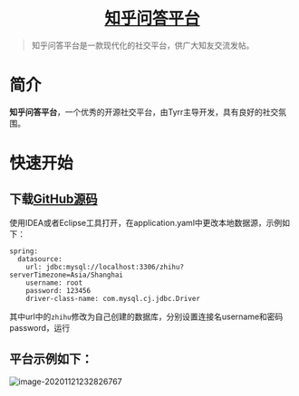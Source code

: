 <h1 align="center"><a href="https://github.com/tyrr-hz/zhihu">知乎问答平台</a></h1>

> 知乎问答平台是一款现代化的社交平台，供广大知友交流发帖。

# 简介

**知乎问答平台**，一个优秀的开源社交平台，由Tyrr主导开发，具有良好的社交氛围。

# 快速开始

## 下载[GitHub源码](https://github.com/tyrr-hz/zhihu.git)

使用IDEA或者Eclipse工具打开，在application.yaml中更改本地数据源，示例如下：

```
spring:
  datasource:
    url: jdbc:mysql://localhost:3306/zhihu?serverTimezone=Asia/Shanghai
    username: root
    password: 123456
    driver-class-name: com.mysql.cj.jdbc.Driver
```

其中url中的`zhihu`修改为自己创建的数据库，分别设置连接名username和密码password，运行

## 平台示例如下：

![image-20201121232826767](C:\Users\tyrr\AppData\Roaming\Typora\typora-user-images\image-20201121232826767.png)